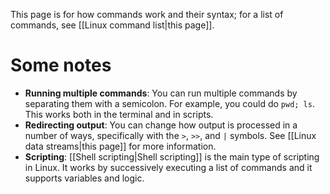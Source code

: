 This page is for how commands work and their syntax; for a list of commands, see [[Linux command list|this page]].

# Some notes
- **Running multiple commands**: You can run multiple commands by separating them with a semicolon. For example, you could do `pwd; ls`. This works both in the terminal and in scripts.
- **Redirecting output**: You can change how output is processed in a number of ways, specifically with the `>`, `>>`, and `|` symbols. See [[Linux data streams|this page]] for more information.
- **Scripting**: [[Shell scripting|Shell scripting]] is the main type of scripting in Linux. It works by successively executing a list of commands and it supports variables and logic.